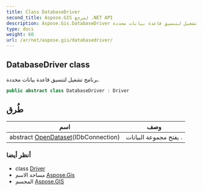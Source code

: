 ```yaml
---
title: Class DatabaseDriver
second_title: Aspose.GIS لمرجع .NET API
description: Aspose.Gis.DatabaseDriver فصل. برنامج تشغيل لتنسيق قاعدة بيانات محددة.
type: docs
weight: 60
url: /ar/net/aspose.gis/databasedriver/
---
```

## DatabaseDriver class

برنامج تشغيل لتنسيق قاعدة بيانات محددة.

```csharp
public abstract class DatabaseDriver : Driver
```

## طُرق

| اسم | وصف |
| --- | --- |
| abstract [OpenDataset](../../aspose.gis/databasedriver/opendataset/)(IDbConnection) | يفتح مجموعة البيانات . |

### أنظر أيضا

* class [Driver](../driver/)
* مساحة الاسم [Aspose.Gis](../../aspose.gis/)
* المجسم [Aspose.GIS](../../)


